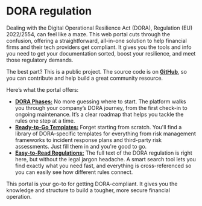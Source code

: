 # DORA regulation

Dealing with the Digital Operational Resilience Act (DORA), Regulation (EU) 2022/2554, can feel like a maze. This web portal cuts through the confusion, offering a straightforward, all-in-one solution to help financial firms and their tech providers get compliant. It gives you the tools and info you need to get your documentation sorted, boost your resilience, and meet those regulatory demands.

The best part? This is a public project. The source code is on [**GitHub**](https://github.com/pepyaka/dora), so you can contribute and help build a great community resource.

Here’s what the portal offers:

* [**DORA Phases:**](/lifecycle) No more guessing where to start. The platform walks you through your company’s DORA journey, from the first check-in to ongoing maintenance. It’s a clear roadmap that helps you tackle the rules one step at a time.
* [**Ready-to-Go Templates:**](/templates/overview) Forget starting from scratch. You'll find a library of DORA-specific templates for everything from risk management frameworks to incident response plans and third-party risk assessments. Just fill them in and you're good to go.
* [**Easy-to-Read Regulations:**](/regulations/overview) The full text of the DORA regulation is right here, but without the legal jargon headache. A smart search tool lets you find exactly what you need fast, and everything is cross-referenced so you can easily see how different rules connect.

This portal is your go-to for getting DORA-compliant. It gives you the knowledge and structure to build a tougher, more secure financial operation.
